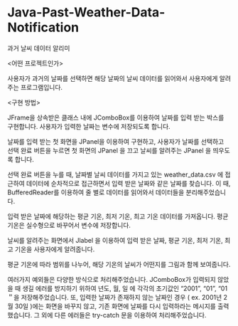 # Java-Past-Weather-Data-Notification

과거 날씨 데이터 알리미

<어떤 프로젝트인가>

사용자가 과거의 날짜를 선택하면 해당 날짜의 날씨 데이터를 읽어와서 사용자에게 알려주는 프로그램입니다.

<구현 방법>

JFrame을 상속받은 클래스 내에 JComboBox를 이용하여 날짜를 입력 받는 박스를 구현합니다. 사용자가 입력한 날짜는 변수에 저장되도록 합니다.

날짜를 입력 받는 첫 화면을 JPanel을 이용하여 구현하고, 사용자가 날짜를 선택하고 선택 완료 버튼을 누르면 첫 화면의 JPanel 을 끄고 날씨를 알려주는 JPanel 을 띄우도록 합니다.

선택 완료 버튼을 누를 때, 날짜별 날씨 데이터를 가지고 있는 weather_data.csv 에 접근하여 데이터에 순차적으로 접근하면서 입력 받은 날짜와 같은 날짜를 찾습니다. 이 때, BufferedReader를 이용하여 줄 별로 데이터를 읽어와서 데이터들을 분리해주었습니다.

입력 받은 날짜에 해당하는 평균 기온, 최저 기온, 최고 기온 데이터를 가져옵니다. 평균 기온은 실수형으로 바꾸어서 변수에 저장합니다.

날씨를 알려주는 화면에서 Jlabel 을 이용하여 입력 받은 날짜, 평균 기온, 최저 기온, 최고 기온을 사용자에게 알려줍니다.

평균 기온에 따라 범위를 나누어, 해당 기온의 날씨가 어떤지를 그림과 함께 보여줍니다.

여러가지 예외들은 다양한 방식으로 처리해주었습니다. JComboBox가 입력되지 않았을 때 생길 에러를 방지하기 위하여 년도, 월, 일 에 각각의 초기값인 “2001”, “01”, “01＂을 저장해주었습니다. 또, 입력한 날짜가 존재하지 않는 날짜인 경우 ( ex. 2001년 2월 30일 )에는 화면을 바꾸지 않고, 기존 화면에 날짜를 다시 입력하라는 메시지를 출력했습니다. 그 외에 다른 에러들은 try-catch 문을 이용하여 처리해주었습니다.
